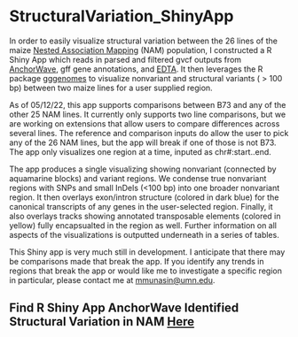 # StructuralVariation_ShinyApp


In order to easily visualize structural variation between the 26 lines of the maize [Nested Association Mapping](https://www.science.org/doi/10.1126/science.abg5289) (NAM) population, I constructed a R Shiny App which reads in parsed and filtered gvcf outputs from [AnchorWave](https://github.com/baoxingsong/AnchorWave), gff gene annotations, and [EDTA](https://github.com/oushujun/EDTA). It then leverages the R package [gggenomes](https://github.com/thackl/gggenomes) to visualize nonvariant and structural variants ( > 100 bp) between two maize lines for a user supplied region.

As of 05/12/22, this app supports comparisons between B73 and any of the other 25 NAM lines. It currently only supports two line comparisons, but we are working on extensions that allow users to compare differences across several lines. The reference and comparison inputs do allow the user to pick any of the 26 NAM lines, but the app will break if one of those is not B73. The app only visualizes one region at a time, inputed as chr#:start..end.

The app produces a single visualizing showing nonvariant (connected by aquamarine blocks) and variant regions. We condense true nonvariant regions  with SNPs and small InDels (<100 bp) into one broader nonvariant region. It then overlays exon/intron structure (colored in dark blue) for the canonical transcripts of any genes in the user-selected region. Finally, it also overlays tracks showing annotated transposable elements (colored in yellow) fully encapsualted in the region as well. Further information on all aspects of the visualizations is outputted underneath in a series of tables. 

This Shiny app is very much still in development. I anticipate that there may be comparisons made that break the app. If you identify any trends in regions that break the app or would like me to investigate a specific region in particular, please contact me at mmunasin@umn.edu. 

## Find R Shiny App AnchorWave Identified Structural Variation in NAM [Here](https://mmunasin.shinyapps.io/nam_sv/)
